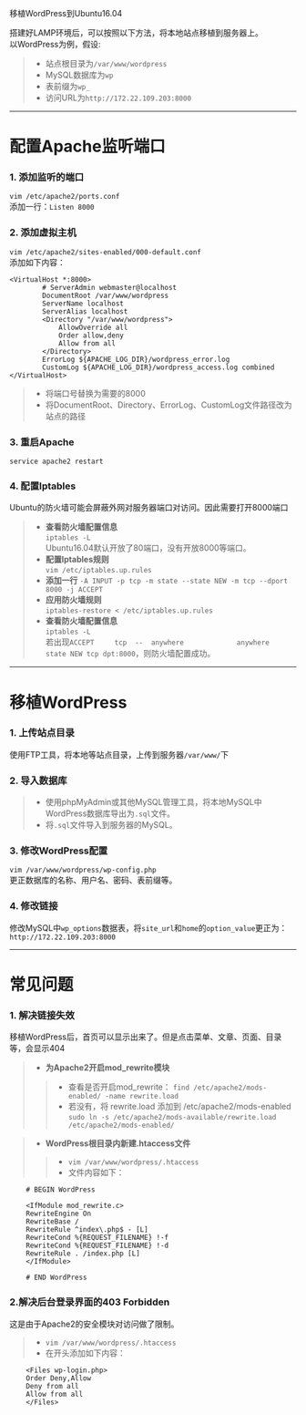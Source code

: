 移植WordPress到Ubuntu16.04  

搭建好LAMP环境后，可以按照以下方法，将本地站点移植到服务器上。  
以WordPress为例，假设:
> - 站点根目录为`/var/www/wordpress`  
> - MySQL数据库为`wp` 
> - 表前缀为`wp_`   
> - 访问URL为`http://172.22.109.203:8000`   

---

# 配置Apache监听端口  

### 1. 添加监听的端口
`vim /etc/apache2/ports.conf`   
添加一行：`Listen 8000`  

### 2. 添加虚拟主机   
`vim /etc/apache2/sites-enabled/000-default.conf`  
添加如下内容：
```
<VirtualHost *:8000>
        # ServerAdmin webmaster@localhost
        DocumentRoot /var/www/wordpress
        ServerName localhost
        ServerAlias localhost
        <Directory "/var/www/wordpress">
            AllowOverride all
            Order allow,deny
            Allow from all
        </Directory>
        ErrorLog ${APACHE_LOG_DIR}/wordpress_error.log
        CustomLog ${APACHE_LOG_DIR}/wordpress_access.log combined
</VirtualHost>
```
> - 将端口号替换为需要的8000  
> - 将DocumentRoot、Directory、ErrorLog、CustomLog文件路径改为站点的路径  

### 3. 重启Apache  
`service apache2 restart`
  
### 4. 配置Iptables  
Ubuntu的防火墙可能会屏蔽外网对服务器端口对访问。因此需要打开8000端口  
> - **查看防火墙配置信息**  
`iptables -L`  
Ubuntu16.04默认开放了80端口，没有开放8000等端口。  
> - **配置Iptables规则**  
`vim /etc/iptables.up.rules`  
> - **添加一行**
`-A INPUT -p tcp -m state --state NEW -m tcp --dport 8000 -j ACCEPT`   
> - **应用防火墙规则**  
`iptables-restore < /etc/iptables.up.rules`   
> - **查看防火墙配置信息**  
`iptables -L`   
若出现`ACCEPT     tcp  --  anywhere             anywhere             state NEW tcp dpt:8000`，则防火墙配置成功。  

---

# 移植WordPress  
### 1. 上传站点目录  
使用FTP工具，将本地等站点目录，上传到服务器`/var/www/`下

### 2. 导入数据库
> - 使用phpMyAdmin或其他MySQL管理工具，将本地MySQL中WordPress数据库导出为`.sql`文件。  
> - 将`.sql`文件导入到服务器的MySQL。  

### 3. 修改WordPress配置  
`vim /var/www/wordpress/wp-config.php`  
更正数据库的名称、用户名、密码、表前缀等。  

### 4. 修改链接  
修改MySQL中`wp_options`数据表，将`site_url`和`home`的`option_value`更正为：
`http://172.22.109.203:8000`  

---

# 常见问题 

### 1. 解决链接失效  

移植WordPress后，首页可以显示出来了。但是点击菜单、文章、页面、目录等，会显示404

> - **为Apache2开启mod_rewrite模块**  
> > - 查看是否开启mod_rewrite：
> > `find /etc/apache2/mods-enabled/ -name rewrite.load`   
> > - 若没有，将 rewrite.load 添加到 /etc/apache2/mods-enabled  
> > `sudo ln -s /etc/apache2/mods-available/rewrite.load /etc/apache2/mods-enabled/`  

> - **WordPress根目录内新建.htaccess文件**
> > - `vim /var/www/wordpress/.htaccess`  
> > - 文件内容如下：
```
    # BEGIN WordPress

    <IfModule mod_rewrite.c>
    RewriteEngine On
    RewriteBase /
    RewriteRule ^index\.php$ - [L]
    RewriteCond %{REQUEST_FILENAME} !-f
    RewriteCond %{REQUEST_FILENAME} !-d
    RewriteRule . /index.php [L]
    </IfModule>

    # END WordPress
```

### 2.解决后台登录界面的403 Forbidden  
这是由于Apache2的安全模块对访问做了限制。
> - `vim /var/www/wordpress/.htaccess`  
> - 在开头添加如下内容：
```
    <Files wp-login.php>
    Order Deny,Allow
    Deny from all
    Allow from all
    </Files>
```
